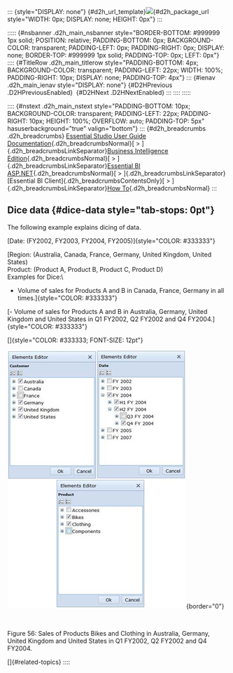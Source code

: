 ::: {style="DISPLAY: none"}
[](ms-xhelp:///?Id=d2h_url_template){#d2h_url_template}![](!package_url!){#d2h_package_url style="WIDTH: 0px; DISPLAY: none; HEIGHT: 0px"}
:::

::::: {#nsbanner .d2h_main_nsbanner style="BORDER-BOTTOM: #999999 1px solid; POSITION: relative; PADDING-BOTTOM: 0px; BACKGROUND-COLOR: transparent; PADDING-LEFT: 0px; PADDING-RIGHT: 0px; DISPLAY: none; BORDER-TOP: #999999 1px solid; PADDING-TOP: 0px; LEFT: 0px"}
:::: {#TitleRow .d2h_main_titlerow style="PADDING-BOTTOM: 4px; BACKGROUND-COLOR: transparent; PADDING-LEFT: 22px; WIDTH: 100%; PADDING-RIGHT: 10px; DISPLAY: none; PADDING-TOP: 4px"}
::: {#ienav .d2h_main_ienav style="DISPLAY: none"}
[](ms-xhelp:///?Id=57920beb-5f07-45cb-8413-6ad4bff443d8){#D2HPrevious .D2HPreviousEnabled}  [](ms-xhelp:///?Id=28cb9d07-0fa3-4836-86e5-348b70a2d3c0){#D2HNext .D2HNextEnabled}
:::
::::
:::::

:::: {#nstext .d2h_main_nstext style="PADDING-BOTTOM: 10px; BACKGROUND-COLOR: transparent; PADDING-LEFT: 22px; PADDING-RIGHT: 10px; HEIGHT: 100%; OVERFLOW: auto; PADDING-TOP: 5px" hasuserbackground="true" valign="bottom"}
::: {#d2h_breadcrumbs .d2h_breadcrumbs}
[Essential Studio User Guide Documentation](ms-xhelp:///?Id=12457748-09e3-4d74-a240-8e049cedf030){.d2h_breadcrumbsNormal}[ \> ]{.d2h_breadcrumbsLinkSeparator}[Business Intelligence Edition](ms-xhelp:///?Id=fdf33dd8-62b2-47b9-ad7b-fc50e590bca5){.d2h_breadcrumbsNormal}[ \> ]{.d2h_breadcrumbsLinkSeparator}[Essential BI ASP.NET](ms-xhelp:///?Id=99c6694e-59c3-4c59-abb5-ce9ce9a948bc){.d2h_breadcrumbsNormal}[ \> ]{.d2h_breadcrumbsLinkSeparator}[Essential BI Client]{.d2h_breadcrumbsContentsOnly}[ \> ]{.d2h_breadcrumbsLinkSeparator}[How To](ms-xhelp:///?Id=0cccf1dc-494c-4681-99d6-a46f21e26b73){.d2h_breadcrumbsNormal}
:::

## Dice data {#dice-data style="tab-stops: 0pt"}

The following example explains dicing of data.

[Date: (FY2002, FY2003, FY2004, FY2005)]{style="COLOR: #333333"}

[Region: (Australia, Canada, France, Germany, United Kingdom, United States)\
Product: (Product A, Product B, Product C, Product D)\
Examples for Dice:\
- Volume of sales for Products A and B in Canada, France, Germany in all times.]{style="COLOR: #333333"}

[- Volume of sales for Products A and B in Australia, Germany, United Kingdom and United States in Q1 FY2002, Q2 FY2002 and Q4 FY2004.]{style="COLOR: #333333"}

[]{style="COLOR: #333333; FONT-SIZE: 12pt"} 

![](ImagesExt/image45_72.jpg){border="0"}

 

Figure 56: Sales of Products Bikes and Clothing in Australia, Germany, United Kingdom and United States in Q1 FY2002, Q2 FY2002 and Q4 FY2004.

[]{#related-topics}
::::
